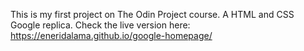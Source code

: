 This is my first project on The Odin Project course. A HTML and CSS Google replica. Check the live version here: https://eneridalama.github.io/google-homepage/ 
